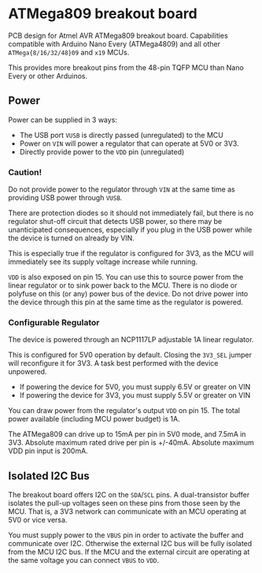 
# ATMega809 breakout board

PCB design for Atmel AVR ATMega809 breakout board. Capabilities compatible
with Arduino Nano Every (ATMega4809) and all other `ATMega{8/16/32/48}09`
and `x19` MCUs.

This provides more breakout pins from the 48-pin TQFP MCU than Nano Every
or other Arduinos.

## Power

Power can be supplied in 3 ways:

* The USB port `VUSB` is directly passed (unregulated) to the MCU
* Power on `VIN` will power a regulator that can operate at 5V0 or 3V3.
* Directly provide power to the `VDD` pin (unregulated)

### Caution!

Do not provide power to the regulator through `VIN` at the same time as
providing USB power through `VUSB`.

There are protection diodes so it should not immediately fail, but there is no
regulator shut-off circuit that detects USB power, so there may be unanticipated
consequences, especially if you plug in the USB power while the device is turned
on already by VIN.

This is especially true if the regulator is configured for 3V3, as the MCU will
immediately see its supply voltage increase while running.

`VDD` is also exposed on pin 15. You can use this to source power from the
linear regulator or to sink power back to the MCU. There is no diode or polyfuse
on this (or any) power bus of the device. Do not drive power into the device
through this pin at the same time as the regulator is powered.

### Configurable Regulator

The device is powered through an NCP1117LP adjustable 1A linear regulator.

This is configured for 5V0 operation by default. Closing the `3V3_SEL` jumper will
reconfigure it for 3V3. A task best performed with the device unpowered.

* If powering the device for 5V0, you must supply 6.5V or greater on VIN
* If powering the device for 3V3, you must supply 5.5V or greater on VIN

You can draw power from the regulator's output `VDD` on pin 15. The total
power available (including MCU power budget) is 1A.

The ATMega809 can drive up to 15mA per pin in 5V0 mode, and 7.5mA in 3V3.
Absolute maximum rated drive per pin is +/-40mA. Absolute maximum VDD pin
input is 200mA.

## Isolated I2C Bus

The breakout board offers I2C on the `SDA`/`SCL` pins. A dual-transistor buffer
isolates the pull-up voltages seen on these pins from those seen by the MCU.
That is, a 3V3 network can communicate with an MCU operating at 5V0 or vice
versa.

You must supply power to the `VBUS` pin in order to activate the buffer and
communicate over I2C. Otherwise the external I2C bus will be fully isolated from
the MCU I2C bus. If the MCU and the external circuit are operating at the same
voltage you can connect `VBUS` to `VDD`.

